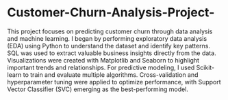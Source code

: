 # Customer-Churn-Analysis-Project-
This project focuses on predicting customer churn through data analysis and machine learning. I began by performing exploratory data analysis (EDA) using Python to understand the dataset and identify key patterns. SQL was used to extract valuable business insights directly from the data. Visualizations were created with Matplotlib and Seaborn to highlight important trends and relationships. For predictive modeling, I used Scikit-learn to train and evaluate multiple algorithms. Cross-validation and hyperparameter tuning were applied to optimize performance, with Support Vector Classifier (SVC) emerging as the best-performing model.
